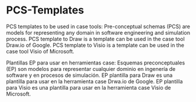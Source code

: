 # PCS-Templates
PCS templates to be used in case tools:
Pre-conceptual schemas (PCS) are models for representing any domain in software engineering and simulation process.
PCS template to Draw is a template can be used in the case tool Draw.io of Google.
PCS template to Visio is a template can be used in the case tool Visio of Microsoft.

Plantillas EP para usar en herramientas case:
Esquemas preconceptuales (EP) son modelos para representar cualquier dominio en ingenería de software y en procesos de simulación.
EP plantilla para Draw es una plantilla para usar en la herramienta case Drwa.io de Google.
EP plantilla para Visio es una plantilla para usar en la herramienta case Visio de Microsoft.
